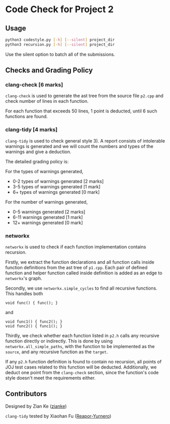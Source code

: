 # Code Check for Project 2

## Usage

```bash
python3 codestyle.py [-h] [--silent] project_dir
python3 recursion.py [-h] [--silent] project_dir
```

Use the silent option to batch all of the submissions.

## Checks and Grading Policy

### clang-check [6 marks]

`clang-check` is used to generate the ast tree from the source file `p2.cpp` and 
check number of lines in each function.

For each function that exceeds 50 lines, 1 point is deducted, until 6 such functions are found.


### clang-tidy [4 marks]

`clang-tidy` is used to check general style 3). A report consists of intolerable warnings 
is generated and we will count the numbers and types of the warnings and give a deduction.

The detailed grading policy is:

For the types of warnings generated,
+ 0-2 types of warnings generated [2 marks]
+ 3-5 types of warnings generated [1 mark]
+ 6+ types of warnings generated [0 mark]

For the number of warnings generated,
+ 0-5 warnings generated [2 marks]
+ 6-11 warnings generated [1 mark]
+ 12+ warnings generated [0 mark]

### networkx

`networkx` is used to check if each function implementation contains recursion. 

Firstly, we extract the function declarations and all function calls inside function definitions 
from the ast tree of `p1.cpp`. Each pair of defined function and helper function called inside 
definition is added as an edge to `networkx`'s graph.

Secondly, we use `networkx.simple_cycles` to find all recursive functions. This handles both 
```
void func() { func(); }
```
and
```
void func1() { func2(); }
void func2() { func1(); }
```

Thirdly, we check whether each function listed in `p2.h` calls any recursive function directly or 
indirectly. This is done by using `networkx.all_simple_paths`, with the function to be 
implemented as the `source`, and any recursive function as the `target`. 

If any `p2.h` function definition is found to contain no recursion, all points of JOJ test cases 
related to this function will be deducted. Additionally, we deduct one point from the `clang-check` 
section, since the function's code style doesn't meet the requirements either.


## Contributors

Designed by Zian Ke ([zianke](https://github.com/zianke))

`clang-tidy` tested by Xiaohan Fu ([Reapor-Yurnero](https://github.com/Reapor-Yurnero))
